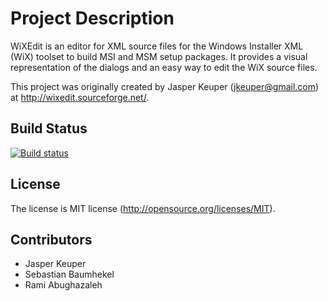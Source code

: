 Project Description
===================
WiXEdit is an editor for XML source files for the Windows Installer XML (WiX) toolset to build MSI and MSM setup packages.
It provides a visual representation of the dialogs and an easy way to edit the WiX source files.

This project was originally created by Jasper Keuper (jkeuper@gmail.com) at http://wixedit.sourceforge.net/.

Build Status
------------

[![Build status](https://ci.appveyor.com/api/projects/status/pn5s1627y9nsu858?svg=true)](https://ci.appveyor.com/project/icnocop/wixedit)

License
-------
The license is MIT license (http://opensource.org/licenses/MIT).

Contributors
------------
* Jasper Keuper
* Sebastian Baumhekel
* Rami Abughazaleh